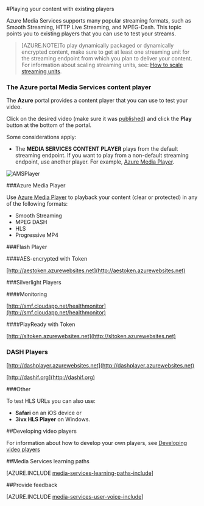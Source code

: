 <properties 
	pageTitle="Playback your content  | Microsoft Azure" 
	description="This topic lists existing players that you can use to playback your content." 
	services="media-services" 
	documentationCenter="" 
	authors="Juliako" 
	manager="erikre" 
	editor=""/>

<tags 
	ms.service="media-services" 
	ms.workload="media" 
	ms.tgt_pltfrm="na" 
	ms.devlang="na" 
	ms.topic="article" 
	ms.date="10/12/2016" 
	ms.author="juliako"/>


#Playing your content with existing players

Azure Media Services supports many popular streaming formats, such as Smooth Streaming, HTTP Live Streaming, and MPEG-Dash. This topic points you to existing players that you can use to test your streams.

>[AZURE.NOTE]To play dynamically packaged or dynamically encrypted content, make sure to get at least one streaming unit for the streaming endpoint from which you plan to deliver your content. For information about scaling streaming units, see: [How to scale streaming units](media-services-portal-manage-streaming-endpoints.md).

### The Azure portal Media Services content player

The **Azure** portal provides a content player that you can use to test your video.

Click on the desired video (make sure it was [published](media-services-portal-publish.md)) and click the **Play** button at the bottom of the portal.

Some considerations apply:

- The **MEDIA SERVICES CONTENT PLAYER** plays from the default streaming endpoint. If you want to play from a non-default streaming endpoint, use another player. For example, [Azure Media Player](http://amsplayer.azurewebsites.net/azuremediaplayer.html).


![AMSPlayer][AMSPlayer]

###Azure Media Player

Use [Azure Media Player](http://amsplayer.azurewebsites.net/azuremediaplayer.html) to playback your content (clear or protected) in any of the following formats:

- Smooth Streaming
- MPEG DASH
- HLS
- Progressive MP4


###Flash Player

####AES-encrypted with Token

[http://aestoken.azurewebsites.net](http://aestoken.azurewebsites.net)

###Silverlight Players

####Monitoring

[http://smf.cloudapp.net/healthmonitor](http://smf.cloudapp.net/healthmonitor)

####PlayReady with Token

[http://sltoken.azurewebsites.net](http://sltoken.azurewebsites.net)

### DASH Players

[http://dashplayer.azurewebsites.net](http://dashplayer.azurewebsites.net)

[http://dashif.org](http://dashif.org)

###Other

To test HLS URLs you can also use:

- **Safari** on an iOS device or
- **3ivx HLS Player** on Windows.

##Developing video players

For information about how to develop your own players, see [Developing video players](media-services-develop-video-players.md)




##Media Services learning paths

[AZURE.INCLUDE [media-services-learning-paths-include](../../includes/media-services-learning-paths-include.md)]

##Provide feedback

[AZURE.INCLUDE [media-services-user-voice-include](../../includes/media-services-user-voice-include.md)]


[AMSPlayer]: ./media/media-services-playback-content-with-existing-players/media-services-portal-player.png
